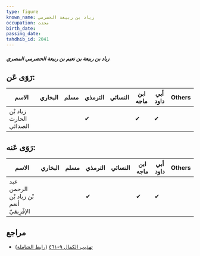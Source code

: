 ```yaml
---
type: figure
known_name: زياد بن ربيعة الحضرمي
occupation: محدث
birth_date:
passing_date:
tahdhib_id: 2041
---
```

##### زياد بن ربيعة بن نعيم بن ربيعة الحضرمي المصري

## رَوَى عَن:
| الاسم                   | البخاري | مسلم | الترمذي | النسائي | ابن ماجه | أبي داود | Others |
| ----------------------- | ------- | ---- | ------- | ------- | -------- | -------- | ------ |
| زياد بْن الحارث الصدائي |         |      | ✔       |         | ✔        | ✔        |        |
## رَوَى عَنه:
| الاسم                                    | البخاري | مسلم | الترمذي | النسائي | ابن ماجه | أبي داود | Others |
| ---------------------------------------- | ------- | ---- | ------- | ------- | -------- | -------- | ------ |
| عبد الرحمن بْن زياد بْن أنعم الإفْرِيقيّ |         |      | ✔       |         | ✔        | ✔        |        |
## مراجع
- [تهذيب الكمال ٩-٤٦١](obsidian://open?vault=Tahdhib-al-Kamal&file=Figures/٢٠٤١-زياد%20بن%20ربيعة%20بن%20نعيم%20بن%20ربيعة%20الحضرمي%20المصري) ([رابط الشاملة](https://shamela.ws/book/3722/4701))